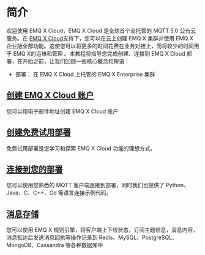 # 简介

欢迎使用 EMQ X Cloud，EMQ X Cloud 是全球首个全托管的 MQTT 5.0 公有云服务。在 [EMQ X Cloud](https://cloud.emqx.cn)支持下，您可以在云上创建 EMQ X 集群并使用 EMQ X 企业版全部功能。这使您可以将更多的时间花费在业务对接上，而将较少的时间用于 EMQ X的运维和管理 。本教程将指导您完成创建、连接到 EMQ X Cloud 部署，在开始之前，让我们回顾一些核心概念和短语：

* 部署： 在 EMQ X Cloud 上托管的 EMQ X Enterprise 集群



## [创建 EMQ X Cloud 账户](./create_account.md)

您可以用电子邮件地址创建 EMQ X Cloud 账户



## [创建免费试用部署](./create_free_trial.md)

免费试用部署是您学习和探索 EMQ X Cloud 功能的理想方式。



## [连接到您的部署](../connect_to_deployments/introduction.md)

您可以使用您熟悉的 MQTT 客户端连接到部署，同时我们也提供了 Python、Java、C、C++、Go 等语言连接示例代码。



## [消息存储](../connect_to_deployments/introduction.md)

您可以使用 EMQ X 规则引擎，将客户端上下线状态，订阅主题信息，消息内容，消息抵达后发送消息回执等操作记录到 Redis、MySQL、PostgreSQL、MongoDB、Cassandra 等各种数据库中
